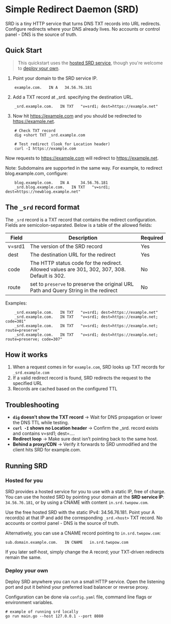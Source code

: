 # Simple Redirect Daemon (SRD)

SRD is a tiny HTTP service that turns DNS TXT records into URL redirects. Configure redirects where your DNS already lives. No accounts or control panel - DNS is the source of truth.

## Quick Start

> This quickstart uses the [hosted SRD service](#hosted-for-you), though you're welcome to [deploy your own](#deploy-your-own).

1. Point your domain to the SRD service IP.

```
    example.com.   IN A   34.56.76.181
```

2. Add a TXT record at _srd.<host> specifying the destination URL.

```
    _srd.example.com.   IN TXT   "v=srd1; dest=https://example.net"
```

3. Now hit https://example.com and you should be redirected to https://example.net.

```
    # Check TXT record
    dig +short TXT _srd.example.com

    # Test redirect (look for Location header)
    curl -I https://example.com
```

Now requests to https://example.com will redirect to https://example.net.

Note: Subdomains are supported in the same way. For example, to redirect blog.example.com, configure:

```
    blog.example.com.   IN A     34.56.76.181
    _srd.blog.example.com.   IN TXT   "v=srd1; dest=https://newblog.example.net"
```

## The `_srd` record format

The `_srd` record is a TXT record that contains the redirect configuration. Fields are semicolon-separated. Below is a table of the allowed fields:

| Field | Description | Required |
|-------|-------------|----------|
| v=srd1 | The version of the SRD record | Yes |
| dest | The destination URL for the redirect | Yes |
| code | The HTTP status code for the redirect. Allowed values are 301, 302, 307, 308. Default is 302. | No |
| route | set to `preserve` to preserve the original URL Path and Query String in the redirect | No |

Examples:

```
    _srd.example.com.   IN TXT   "v=srd1; dest=https://example.net"
    _srd.example.com.   IN TXT   "v=srd1; dest=https://example.net; code=301"
    _srd.example.com.   IN TXT   "v=srd1; dest=https://example.net; route=preserve"
    _srd.example.com.   IN TXT   "v=srd1; dest=https://example.net; route=preserve; code=307"
```

## How it works

1. When a request comes in for `example.com`, SRD looks up TXT records for `_srd.example.com`
2. If a valid redirect record is found, SRD redirects the request to the specified URL
3. Records are cached based on the configured TTL

## Troubleshooting

- **`dig` doesn’t show the TXT record** → Wait for DNS propagation or lower the DNS TTL while testing.
- **`curl -I` shows no Location header** → Confirm the _srd.<host> record exists and contains v=srd1; dest=....
- **Redirect loop** → Make sure dest isn’t pointing back to the same host.
- **Behind a proxy/CDN** → Verify it forwards to SRD unmodified and the client hits SRD for example.com.

## Running SRD

### Hosted for you

SRD provides a hosted service for you to use with a static IP, free of charge. You can use the hosted SRD by pointing your domain at the **SRD service IP**: `34.56.76.181`, or by using a CNAME with content `in.srd.twopow.com`.

Use the free hosted SRD with the static IPv4: 34.56.76.181. Point your A record(s) at that IP and add the corresponding `_srd.<host>` TXT record. No accounts or control panel - DNS is the source of truth.

Alternatively, you can use a CNAME record pointing to `in.srd.twopow.com`:

```
sub.domain.example.com.   IN CNAME   in.srd.twopow.com
```

If you later self‑host, simply change the A record; your TXT‑driven redirects remain the same.

### Deploy your own

Deploy SRD anywhere you can run a small HTTP service. Open the listening port and put it behind your preferred load balancer or reverse proxy.

Configuration can be done via `config.yaml` file, command line flags or environment variables.

```
# example of running srd locally
go run main.go --host 127.0.0.1 --port 8080
```

